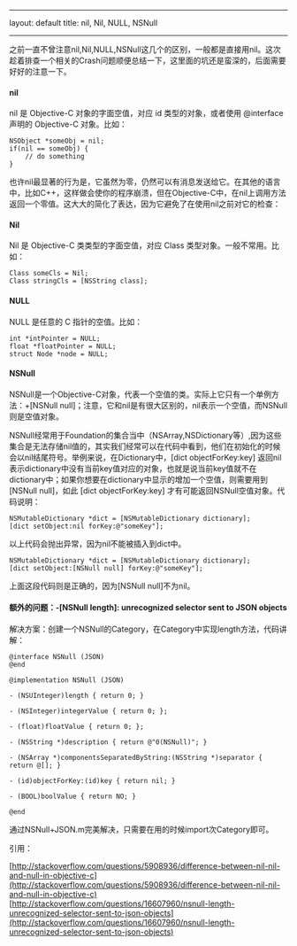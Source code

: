 
---

layout: default
title: nil, Nil, NULL, NSNull

---

之前一直不曾注意nil,Nil,NULL,NSNull这几个的区别，一般都是直接用nil。这次趁着排查一个相关的Crash问题顺便总结一下，这里面的坑还是蛮深的，后面需要好好的注意一下。

#### nil

nil 是 Objective-C 对象的字面空值，对应 id 类型的对象，或者使用 @interface 声明的 Objective-C 对象。比如：

	NSObject *someObj = nil;
	if(nil == someObj) {
		// do something
	}

也许nil最显著的行为是，它虽然为零，仍然可以有消息发送给它。在其他的语言中，比如C++，这样做会使你的程序崩溃，但在Objective-C中，在nil上调用方法返回一个零值。这大大的简化了表达，因为它避免了在使用nil之前对它的检查：

#### Nil

Nil 是 Objective-C 类类型的字面空值，对应 Class 类型对象。一般不常用。比如：

	Class someCls = Nil;
	Class stringCls = [NSString class];
	
#### NULL
	
NULL 是任意的 C 指针的空值。比如：

	int *intPointer = NULL;
	float *floatPointer = NULL;
	struct Node *node = NULL;
	
#### NSNull

NSNull是一个Objective-C对象，代表一个空值的类。实际上它只有一个单例方法：+[NSNull null]；注意，它和nil是有很大区别的，nil表示一个空值，而NSNull则是空值对象。

NSNull经常用于Foundation的集合当中（NSArray,NSDictionary等）,因为这些集合是无法存储nil值的，其实我们经常可以在代码中看到，他们在初始化的时候会以nil结尾符号。举例来说，在Dictionary中，[dict objectForKey:key] 返回nil表示dictionary中没有当前key值对应的对象，也就是说当前key值就不在dictionary中；如果你想要在dictionary中显示的增加一个空值，则需要用到[NSNull null]，如此 [dict objectForKey:key] 才有可能返回NSNull空值对象。代码说明：

	NSMutableDictionary *dict = [NSMutableDictionary dictionary];
	[dict setObject:nil forKey:@"someKey"];
以上代码会抛出异常，因为nil不能被插入到dict中。

	NSMutableDictionary *dict = [NSMutableDictionary dictionary];
	[dict setObject:[NSNull null] forKey:@"someKey"];
上面这段代码则是正确的，因为[NSNull null]不为nil。

#### 额外的问题：-[NSNull length]: unrecognized selector sent to JSON objects

解决方案：创建一个NSNull的Category，在Category中实现length方法，代码讲解：

	@interface NSNull (JSON)
	@end
	
	@implementation NSNull (JSON)
	
	- (NSUInteger)length { return 0; }
	
	- (NSInteger)integerValue { return 0; };
	
	- (float)floatValue { return 0; };
	
	- (NSString *)description { return @"0(NSNull)"; }
	
	- (NSArray *)componentsSeparatedByString:(NSString *)separator { return @[]; }
	
	- (id)objectForKey:(id)key { return nil; }
	
	- (BOOL)boolValue { return NO; }
	
	@end
	
通过NSNull+JSON.m完美解决，只需要在用的时候import次Category即可。

引用：

[http://stackoverflow.com/questions/5908936/difference-between-nil-nil-and-null-in-objective-c](http://stackoverflow.com/questions/5908936/difference-between-nil-nil-and-null-in-objective-c)
[http://stackoverflow.com/questions/16607960/nsnull-length-unrecognized-selector-sent-to-json-objects](http://stackoverflow.com/questions/16607960/nsnull-length-unrecognized-selector-sent-to-json-objects)

